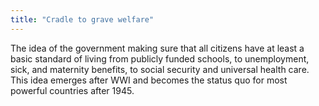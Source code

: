 ```yaml
---
title: "Cradle to grave welfare"
---
```

The idea of the government making sure that all citizens have at least a basic standard of living from publicly funded schools, to unemployment, sick, and maternity benefits, to social security and universal health care. This idea emerges after WWI and becomes the status quo for most powerful countries after 1945.

